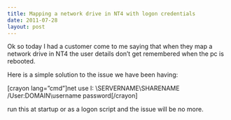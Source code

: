 ```yaml
---
title: Mapping a network drive in NT4 with logon credentials
date: 2011-07-28
layout: post
---
```

Ok so today I had a customer come to me saying that when they map a network drive in NT4 the user details don&#8217;t get remembered when the pc is rebooted.

Here is a simple solution to the issue we have been having:

[crayon lang=&#8221;cmd&#8221;]net use I: \\SERVERNAME\SHARENAME /User:DOMAIN\username password[/crayon]

run this at startup or as a logon script and the issue will be no more.
